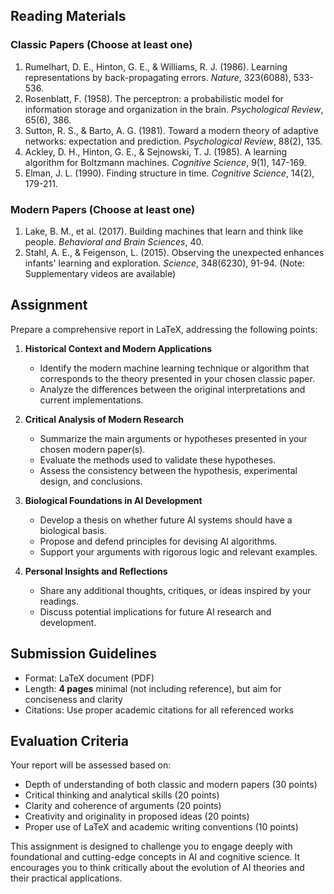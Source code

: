 ## Reading Materials

### Classic Papers (Choose at least one)
1. Rumelhart, D. E., Hinton, G. E., & Williams, R. J. (1986). Learning representations by back-propagating errors. *Nature*, 323(6088), 533-536.
2. Rosenblatt, F. (1958). The perceptron: a probabilistic model for information storage and organization in the brain. *Psychological Review*, 65(6), 386.
3. Sutton, R. S., & Barto, A. G. (1981). Toward a modern theory of adaptive networks: expectation and prediction. *Psychological Review*, 88(2), 135.
4. Ackley, D. H., Hinton, G. E., & Sejnowski, T. J. (1985). A learning algorithm for Boltzmann machines. *Cognitive Science*, 9(1), 147-169.
5. Elman, J. L. (1990). Finding structure in time. *Cognitive Science*, 14(2), 179-211.

### Modern Papers (Choose at least one)
1. Lake, B. M., et al. (2017). Building machines that learn and think like people. *Behavioral and Brain Sciences*, 40.
2. Stahl, A. E., & Feigenson, L. (2015). Observing the unexpected enhances infants' learning and exploration. *Science*, 348(6230), 91-94. (Note: Supplementary videos are available)

## Assignment

Prepare a comprehensive report in LaTeX, addressing the following points:

1. **Historical Context and Modern Applications**
   - Identify the modern machine learning technique or algorithm that corresponds to the theory presented in your chosen classic paper.
   - Analyze the differences between the original interpretations and current implementations.

2. **Critical Analysis of Modern Research**
   - Summarize the main arguments or hypotheses presented in your chosen modern paper(s).
   - Evaluate the methods used to validate these hypotheses.
   - Assess the consistency between the hypothesis, experimental design, and conclusions.

3. **Biological Foundations in AI Development**
   - Develop a thesis on whether future AI systems should have a biological basis.
   - Propose and defend principles for devising AI algorithms.
   - Support your arguments with rigorous logic and relevant examples.

4. **Personal Insights and Reflections**
   - Share any additional thoughts, critiques, or ideas inspired by your readings.
   - Discuss potential implications for future AI research and development.

## Submission Guidelines

- Format: LaTeX document (PDF)	
- Length: **4 pages** minimal (not including reference), but aim for conciseness and clarity
- Citations: Use proper academic citations for all referenced works

## Evaluation Criteria

Your report will be assessed based on:
- Depth of understanding of both classic and modern papers (30 points)
- Critical thinking and analytical skills (20 points)
- Clarity and coherence of arguments (20 points)
- Creativity and originality in proposed ideas (20 points)
- Proper use of LaTeX and academic writing conventions (10 points)

This assignment is designed to challenge you to engage deeply with foundational and cutting-edge concepts in AI and cognitive science. It encourages you to think critically about the evolution of AI theories and their practical applications.